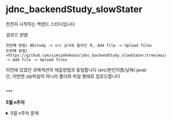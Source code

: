 # jdnc_backendStudy_slowStater
 천천히 시작하는 백엔드 스터디입니다

*업로드 방법*

    첫번째 방법) BEstudy -> src 순서로 들어간 후, Add file -> Upload files
    두번째 방법) <https://github.com/simsimhekoon/jdnc_backendStudy_slowStater/tree/main/BEstudy/src> -> Add file -> Upload files

이전에 있었던 과제섹션의 제출방법과 동일합니다 (src/본인이름/날짜/.java)<br>
단, 이번엔 zip파일이 아니라 폴더와 파일 형태로 업로드합니다

<br>
***
<br>

**5월 n주차**
<details><summary>5월 n주차 문제</summary>

<details><summary>5/n 문제</summary>

- 백준 알고리즘 : 과제 안내신분?  - 기초 배열 문제
  - https://www.acmicpc.net/problem/5597 

</details>

